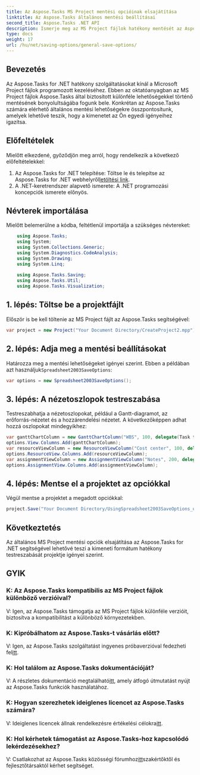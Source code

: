 ```yaml
---
title: Az Aspose.Tasks MS Project mentési opcióinak elsajátítása
linktitle: Az Aspose.Tasks általános mentési beállításai
second_title: Aspose.Tasks .NET API
description: Ismerje meg az MS Project fájlok hatékony mentését az Aspose.Tasks for .NET használatával. A kimeneti lehetőségeket könnyedén testreszabhatja projektjeihez.
type: docs
weight: 17
url: /hu/net/saving-options/general-save-options/
---
```

## Bevezetés
Az Aspose.Tasks for .NET hatékony szolgáltatásokat kínál a Microsoft Project fájlok programozott kezeléséhez. Ebben az oktatóanyagban az MS Project fájlok Aspose.Tasks által biztosított különféle lehetőségekkel történő mentésének bonyolultságába fogunk bele. Konkrétan az Aspose.Tasks számára elérhető általános mentési lehetőségekre összpontosítunk, amelyek lehetővé teszik, hogy a kimenetet az Ön egyedi igényeihez igazítsa.
## Előfeltételek
Mielőtt elkezdené, győződjön meg arról, hogy rendelkezik a következő előfeltételekkel:
1.  Az Aspose.Tasks for .NET telepítése: Töltse le és telepítse az Aspose.Tasks for .NET webhelyről[letöltési link](https://releases.aspose.com/tasks/net/).
2. A .NET-keretrendszer alapvető ismerete: A .NET programozási koncepciók ismerete előnyös.

## Névterek importálása
Mielőtt belemerülne a kódba, feltétlenül importálja a szükséges névtereket:
```csharp
    using Aspose.Tasks;
    using System;
    using System.Collections.Generic;
    using System.Diagnostics.CodeAnalysis;
    using System.Drawing;
    using System.Linq;
    
    using Aspose.Tasks.Saving;
    using Aspose.Tasks.Util;
    using Aspose.Tasks.Visualization;
```

## 1. lépés: Töltse be a projektfájlt
Először is be kell töltenie az MS Project fájlt az Aspose.Tasks segítségével:
```csharp
var project = new Project("Your Document Directory/CreateProject2.mpp");
```
## 2. lépés: Adja meg a mentési beállításokat
 Határozza meg a mentési lehetőségeket igényei szerint. Ebben a példában azt használjuk`Spreadsheet2003SaveOptions`:
```csharp
var options = new Spreadsheet2003SaveOptions();
```
## 3. lépés: A nézetoszlopok testreszabása
Testreszabhatja a nézetoszlopokat, például a Gantt-diagramot, az erőforrás-nézetet és a hozzárendelési nézetet. A következőképpen adhat hozzá oszlopokat mindegyikhez:
```csharp
var ganttChartColumn = new GanttChartColumn("WBS", 100, delegate(Task task) { return task.Get(Tsk.WBS); });
options.View.Columns.Add(ganttChartColumn);
var resourceViewColumn = new ResourceViewColumn("Cost center", 100, delegate(Resource resource) { return resource.Get(Rsc.CostCenter); });
options.ResourceView.Columns.Add(resourceViewColumn);
var assignmentViewColumn = new AssignmentViewColumn("Notes", 200, delegate(ResourceAssignment assignment) { return assignment.Get(Asn.NotesText); });
options.AssignmentView.Columns.Add(assignmentViewColumn);
```
## 4. lépés: Mentse el a projektet az opciókkal
Végül mentse a projektet a megadott opciókkal:
```csharp
project.Save("Your Document Directory/UsingSpreadsheet2003SaveOptions_out.xml", options);
```

## Következtetés
Az általános MS Project mentési opciók elsajátítása az Aspose.Tasks for .NET segítségével lehetővé teszi a kimeneti formátum hatékony testreszabását projektje igényei szerint.
## GYIK
### K: Az Aspose.Tasks kompatibilis az MS Project fájlok különböző verzióival?
V: Igen, az Aspose.Tasks támogatja az MS Project fájlok különféle verzióit, biztosítva a kompatibilitást a különböző környezetekben.
### K: Kipróbálhatom az Aspose.Tasks-t vásárlás előtt?
 V: Igen, az Aspose.Tasks szolgáltatást ingyenes próbaverzióval fedezheti fel[itt](https://releases.aspose.com/).
### K: Hol találom az Aspose.Tasks dokumentációját?
 V: A részletes dokumentáció megtalálható[itt](https://reference.aspose.com/tasks/net/), amely átfogó útmutatást nyújt az Aspose.Tasks funkciók használatához.
### K: Hogyan szerezhetek ideiglenes licencet az Aspose.Tasks számára?
 V: Ideiglenes licencek állnak rendelkezésre értékelési célokra[itt](https://purchase.aspose.com/temporary-license/).
### K: Hol kérhetek támogatást az Aspose.Tasks-hoz kapcsolódó lekérdezésekhez?
 V: Csatlakozhat az Aspose.Tasks közösségi fórumhoz[itt](https://forum.aspose.com/c/tasks/15)szakértőktől és fejlesztőtársaktól kérhet segítséget.